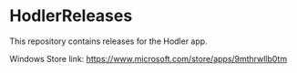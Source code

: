# HodlerReleases

This repository contains releases for the Hodler app. 

Windows Store link: https://www.microsoft.com/store/apps/9mthrwllb0tm